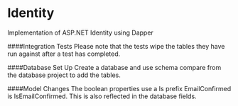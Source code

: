 Identity
========

Implementation of ASP.NET Identity using Dapper

####Integration Tests
Please note that the tests wipe the tables they have run against after a test has completed.

####Database Set Up
Create a database and use schema compare from the database project to add the tables.

####Model Changes
The boolean properties use a Is prefix
EmailConfirmed is IsEmailConfirmed. This is also reflected in the database fields.
